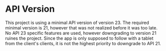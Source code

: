 # API Version

This project is using a minimal API version of version 23. The required minimal version is 21, however that was not realized before it was too late. No API 23 specific features are used, however downgrading to version 21 ruines the project. Since the app is only supposed to follow with a tablet from the client's clients, it is not the highest priority to downgrade to API 21.
